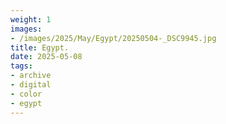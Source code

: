 ```yaml
---
weight: 1
images:
- /images/2025/May/Egypt/20250504-_DSC9945.jpg
title: Egypt.
date: 2025-05-08
tags:
- archive
- digital
- color
- egypt
---
```


